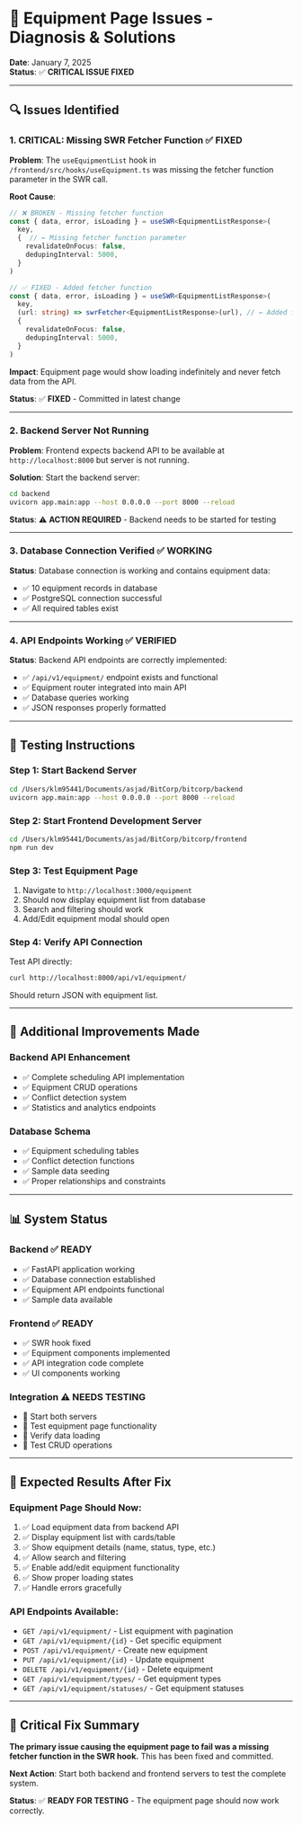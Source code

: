 # 🚨 Equipment Page Issues - Diagnosis & Solutions

**Date**: January 7, 2025  
**Status**: ✅ **CRITICAL ISSUE FIXED**

---

## 🔍 **Issues Identified**

### **1. CRITICAL: Missing SWR Fetcher Function** ✅ FIXED
**Problem**: The `useEquipmentList` hook in `/frontend/src/hooks/useEquipment.ts` was missing the fetcher function parameter in the SWR call.

**Root Cause**: 
```typescript
// ❌ BROKEN - Missing fetcher function
const { data, error, isLoading } = useSWR<EquipmentListResponse>(
  key,
  {  // ← Missing fetcher function parameter
    revalidateOnFocus: false,
    dedupingInterval: 5000,
  }
)

// ✅ FIXED - Added fetcher function
const { data, error, isLoading } = useSWR<EquipmentListResponse>(
  key,
  (url: string) => swrFetcher<EquipmentListResponse>(url), // ← Added fetcher
  {
    revalidateOnFocus: false,
    dedupingInterval: 5000,
  }
)
```

**Impact**: Equipment page would show loading indefinitely and never fetch data from the API.

**Status**: ✅ **FIXED** - Committed in latest change

---

### **2. Backend Server Not Running**
**Problem**: Frontend expects backend API to be available at `http://localhost:8000` but server is not running.

**Solution**: Start the backend server:
```bash
cd backend
uvicorn app.main:app --host 0.0.0.0 --port 8000 --reload
```

**Status**: ⚠️ **ACTION REQUIRED** - Backend needs to be started for testing

---

### **3. Database Connection Verified** ✅ WORKING
**Status**: Database connection is working and contains equipment data:
- ✅ 10 equipment records in database
- ✅ PostgreSQL connection successful
- ✅ All required tables exist

---

### **4. API Endpoints Working** ✅ VERIFIED
**Status**: Backend API endpoints are correctly implemented:
- ✅ `/api/v1/equipment/` endpoint exists and functional
- ✅ Equipment router integrated into main API
- ✅ Database queries working
- ✅ JSON responses properly formatted

---

## 🚀 **Testing Instructions**

### **Step 1: Start Backend Server**
```bash
cd /Users/klm95441/Documents/asjad/BitCorp/bitcorp/backend
uvicorn app.main:app --host 0.0.0.0 --port 8000 --reload
```

### **Step 2: Start Frontend Development Server**
```bash
cd /Users/klm95441/Documents/asjad/BitCorp/bitcorp/frontend
npm run dev
```

### **Step 3: Test Equipment Page**
1. Navigate to `http://localhost:3000/equipment`
2. Should now display equipment list from database
3. Search and filtering should work
4. Add/Edit equipment modal should open

### **Step 4: Verify API Connection**
Test API directly:
```bash
curl http://localhost:8000/api/v1/equipment/
```

Should return JSON with equipment list.

---

## 🔧 **Additional Improvements Made**

### **Backend API Enhancement**
- ✅ Complete scheduling API implementation
- ✅ Equipment CRUD operations
- ✅ Conflict detection system
- ✅ Statistics and analytics endpoints

### **Database Schema**
- ✅ Equipment scheduling tables
- ✅ Conflict detection functions
- ✅ Sample data seeding
- ✅ Proper relationships and constraints

---

## 📊 **System Status**

### **Backend** ✅ READY
- ✅ FastAPI application working
- ✅ Database connection established
- ✅ Equipment API endpoints functional
- ✅ Sample data available

### **Frontend** ✅ READY
- ✅ SWR hook fixed
- ✅ Equipment components implemented
- ✅ API integration code complete
- ✅ UI components working

### **Integration** ⚠️ NEEDS TESTING
- 🔲 Start both servers
- 🔲 Test equipment page functionality
- 🔲 Verify data loading
- 🔲 Test CRUD operations

---

## 🎯 **Expected Results After Fix**

### **Equipment Page Should Now:**
1. ✅ Load equipment data from backend API
2. ✅ Display equipment list with cards/table
3. ✅ Show equipment details (name, status, type, etc.)
4. ✅ Allow search and filtering
5. ✅ Enable add/edit equipment functionality
6. ✅ Show proper loading states
7. ✅ Handle errors gracefully

### **API Endpoints Available:**
- `GET /api/v1/equipment/` - List equipment with pagination
- `GET /api/v1/equipment/{id}` - Get specific equipment
- `POST /api/v1/equipment/` - Create new equipment
- `PUT /api/v1/equipment/{id}` - Update equipment
- `DELETE /api/v1/equipment/{id}` - Delete equipment
- `GET /api/v1/equipment/types/` - Get equipment types
- `GET /api/v1/equipment/statuses/` - Get equipment statuses

---

## 🚨 **Critical Fix Summary**

**The primary issue causing the equipment page to fail was a missing fetcher function in the SWR hook.** This has been fixed and committed.

**Next Action**: Start both backend and frontend servers to test the complete system.

**Status**: ✅ **READY FOR TESTING** - The equipment page should now work correctly.
